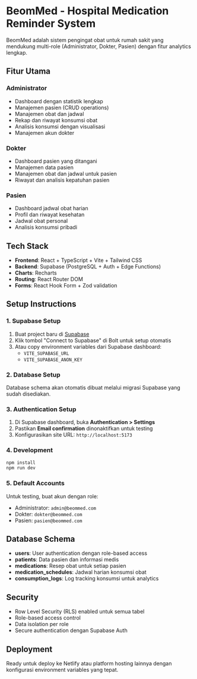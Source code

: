 # BeomMed - Hospital Medication Reminder System

BeomMed adalah sistem pengingat obat untuk rumah sakit yang mendukung multi-role (Administrator, Dokter, Pasien) dengan fitur analytics lengkap.

## Fitur Utama

### Administrator
- Dashboard dengan statistik lengkap
- Manajemen pasien (CRUD operations)
- Manajemen obat dan jadwal
- Rekap dan riwayat konsumsi obat
- Analisis konsumsi dengan visualisasi
- Manajemen akun dokter

### Dokter
- Dashboard pasien yang ditangani
- Manajemen data pasien
- Manajemen obat dan jadwal untuk pasien
- Riwayat dan analisis kepatuhan pasien

### Pasien
- Dashboard jadwal obat harian
- Profil dan riwayat kesehatan
- Jadwal obat personal
- Analisis konsumsi pribadi

## Tech Stack

- **Frontend**: React + TypeScript + Vite + Tailwind CSS
- **Backend**: Supabase (PostgreSQL + Auth + Edge Functions)
- **Charts**: Recharts
- **Routing**: React Router DOM
- **Forms**: React Hook Form + Zod validation

## Setup Instructions

### 1. Supabase Setup

1. Buat project baru di [Supabase](https://supabase.com)
2. Klik tombol "Connect to Supabase" di Bolt untuk setup otomatis
3. Atau copy environment variables dari Supabase dashboard:
   - `VITE_SUPABASE_URL`
   - `VITE_SUPABASE_ANON_KEY`

### 2. Database Setup

Database schema akan otomatis dibuat melalui migrasi Supabase yang sudah disediakan.

### 3. Authentication Setup

1. Di Supabase dashboard, buka **Authentication > Settings**
2. Pastikan **Email confirmation** dinonaktifkan untuk testing
3. Konfigurasikan site URL: `http://localhost:5173`

### 4. Development

```bash
npm install
npm run dev
```

### 5. Default Accounts

Untuk testing, buat akun dengan role:
- Administrator: `admin@beommed.com`
- Dokter: `dokter@beommed.com` 
- Pasien: `pasien@beommed.com`

## Database Schema

- **users**: User authentication dengan role-based access
- **patients**: Data pasien dan informasi medis
- **medications**: Resep obat untuk setiap pasien
- **medication_schedules**: Jadwal harian konsumsi obat
- **consumption_logs**: Log tracking konsumsi untuk analytics

## Security

- Row Level Security (RLS) enabled untuk semua tabel
- Role-based access control
- Data isolation per role
- Secure authentication dengan Supabase Auth

## Deployment

Ready untuk deploy ke Netlify atau platform hosting lainnya dengan konfigurasi environment variables yang tepat.